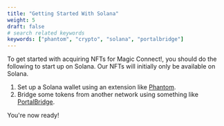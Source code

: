 ```yaml
---
title: "Getting Started With Solana"
weight: 5
draft: false
# search related keywords
keywords: ["phantom", "crypto", "solana", "portalbridge"]
---
```


To get started with acquiring NFTs for Magic Connect!, you should do the following to start up on Solana. Our NFTs will initially only be available on Solana.

1. Set up a Solana wallet using an extension like [Phantom](https://phantom.app/).
1. Bridge some tokens from another network using something like [PortalBridge](https://www.portalbridge.com/#/transfer).

You're now ready!